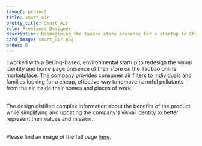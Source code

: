 ```yaml
---
layout: project
title: smart_air
pretty_title: Smart Air
role: Freelance Designer
description: Reimagining the taobao store presence for a startup in China.
card_image: smart_air.png
order: 6
---
```



I worked with a Beijing-based, environmental startup to redesign the visual identity and home page presence of their store on the Taobao online marketplace. The company provides consumer air filters to individuals and families looking for a cheap, effective way to remove harmful pollutants from the air inside their homes and places of work. <br><br>

The design distilled complex information about the benefits of the product while simplifying and updating the company's visual identity to better represent their values and mission. 
<br><br>

Please find an image of the full page <a class="inline-link" href="{{ site.baseurl }}/img/external/smart_air_full.png" target="_blank">here</a>.

